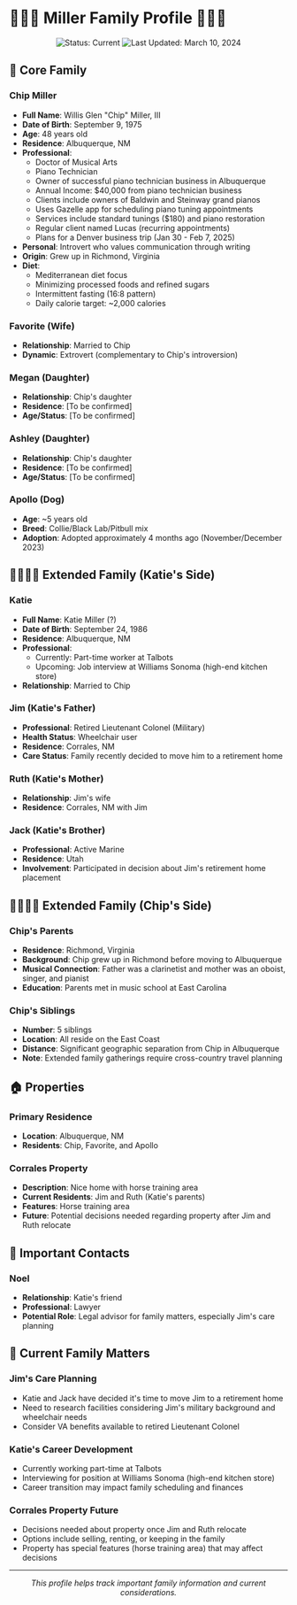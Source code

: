# 👨‍👩‍🐕 Miller Family Profile 👨‍👩‍🐕

<div align="center">
  <img src="https://img.shields.io/badge/Status-Current-brightgreen" alt="Status: Current">
  <img src="https://img.shields.io/badge/Last_Updated-March_10_2024-blue" alt="Last Updated: March 10, 2024">
</div>

## 👫 Core Family

### Chip Miller
- **Full Name**: Willis Glen "Chip" Miller, III
- **Date of Birth**: September 9, 1975
- **Age**: 48 years old
- **Residence**: Albuquerque, NM
- **Professional**: 
  - Doctor of Musical Arts
  - Piano Technician
  - Owner of successful piano technician business in Albuquerque
  - Annual Income: $40,000 from piano technician business
  - Clients include owners of Baldwin and Steinway grand pianos
  - Uses Gazelle app for scheduling piano tuning appointments
  - Services include standard tunings ($180) and piano restoration
  - Regular client named Lucas (recurring appointments)
  - Plans for a Denver business trip (Jan 30 - Feb 7, 2025)
- **Personal**: Introvert who values communication through writing
- **Origin**: Grew up in Richmond, Virginia
- **Diet**: 
  - Mediterranean diet focus
  - Minimizing processed foods and refined sugars
  - Intermittent fasting (16:8 pattern)
  - Daily calorie target: ~2,000 calories

### Favorite (Wife)
- **Relationship**: Married to Chip
- **Dynamic**: Extrovert (complementary to Chip's introversion)

### Megan (Daughter)
- **Relationship**: Chip's daughter
- **Residence**: [To be confirmed]
- **Age/Status**: [To be confirmed]

### Ashley (Daughter)
- **Relationship**: Chip's daughter
- **Residence**: [To be confirmed]
- **Age/Status**: [To be confirmed]

### Apollo (Dog)
- **Age**: ~5 years old
- **Breed**: Collie/Black Lab/Pitbull mix
- **Adoption**: Adopted approximately 4 months ago (November/December 2023)

## 👨‍👩‍👧‍👦 Extended Family (Katie's Side)

### Katie
- **Full Name**: Katie Miller (?)
- **Date of Birth**: September 24, 1986
- **Residence**: Albuquerque, NM
- **Professional**: 
  - Currently: Part-time worker at Talbots
  - Upcoming: Job interview at Williams Sonoma (high-end kitchen store)
- **Relationship**: Married to Chip

### Jim (Katie's Father)
- **Professional**: Retired Lieutenant Colonel (Military)
- **Health Status**: Wheelchair user
- **Residence**: Corrales, NM
- **Care Status**: Family recently decided to move him to a retirement home

### Ruth (Katie's Mother)
- **Relationship**: Jim's wife
- **Residence**: Corrales, NM with Jim

### Jack (Katie's Brother)
- **Professional**: Active Marine
- **Residence**: Utah
- **Involvement**: Participated in decision about Jim's retirement home placement

## 👨‍👩‍👧‍👦 Extended Family (Chip's Side)

### Chip's Parents
- **Residence**: Richmond, Virginia
- **Background**: Chip grew up in Richmond before moving to Albuquerque
- **Musical Connection**: Father was a clarinetist and mother was an oboist, singer, and pianist
- **Education**: Parents met in music school at East Carolina

### Chip's Siblings
- **Number**: 5 siblings
- **Location**: All reside on the East Coast
- **Distance**: Significant geographic separation from Chip in Albuquerque
- **Note**: Extended family gatherings require cross-country travel planning

## 🏠 Properties

### Primary Residence
- **Location**: Albuquerque, NM
- **Residents**: Chip, Favorite, and Apollo

### Corrales Property
- **Description**: Nice home with horse training area
- **Current Residents**: Jim and Ruth (Katie's parents)
- **Features**: Horse training area
- **Future**: Potential decisions needed regarding property after Jim and Ruth relocate

## 👥 Important Contacts

### Noel
- **Relationship**: Katie's friend
- **Professional**: Lawyer
- **Potential Role**: Legal advisor for family matters, especially Jim's care planning

## 📝 Current Family Matters

### Jim's Care Planning
- Katie and Jack have decided it's time to move Jim to a retirement home
- Need to research facilities considering Jim's military background and wheelchair needs
- Consider VA benefits available to retired Lieutenant Colonel

### Katie's Career Development
- Currently working part-time at Talbots
- Interviewing for position at Williams Sonoma (high-end kitchen store)
- Career transition may impact family scheduling and finances

### Corrales Property Future
- Decisions needed about property once Jim and Ruth relocate
- Options include selling, renting, or keeping in the family
- Property has special features (horse training area) that may affect decisions

---

<div align="center">
  <p><i>This profile helps track important family information and current considerations.</i></p>
</div> 